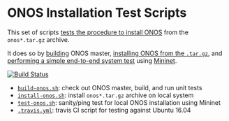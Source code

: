 # ONOS Installation Test Scripts

This set of scripts [tests the procedure to install ONOS][5] from the
`onos*.tar.gz` archive.

It does so by [building][1] ONOS master, [installing ONOS from the `.tar.gz`][2],
and [performing a simple end-to-end system test][3] using [Mininet][7].

[![Build Status][6]][5]

- [`build-onos.sh`][1]:   check out ONOS master, build, and run unit tests
- [`install-onos.sh`][2]: install `onos*.tar.gz` archive on local system
- [`test-onos.sh`][3]:    sanity/ping test for local ONOS installation using Mininet
- [`.travis.yml`][4]:     travis CI script for testing against Ubuntu 16.04


[1]: build-onos.sh
[2]: install-onos.sh
[3]: test-onos.sh
[4]: .travis.yml
[5]: https://travis-ci.org/lantz/install-onos
[6]: https://travis-ci.org/lantz/install-onos.svg?branch=master
[7]: http://mininet.org
